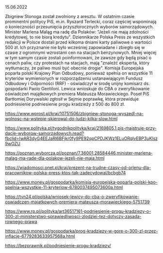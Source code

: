 15.06.2022

Zbigniew Stonoga został zwolniony z aresztu. W ostatnim czasie prominentni politycy PiS, m.in. Ryszard Terlecki, coraz częściej wspominają o konieczności przesunięcia przyszłorocznych wyborów samorządowych. Minister Marlena Maląg ma radę dla Polaków: "Jeżeli nie mają zdolności kredytowej, to nie biorą kredytu". Dziennikarze Polska Press ze wszystkich redakcji w Polsce dostali przed kilkoma dniami karty paliwowe o wartości 500 zł. Ich przyznanie nie było wcześniej zapowiadane i zbiegło się w czasie z ogromnymi wzrostami cen na stacjach benzynowych. Mniej więcej w tym samym czasie zostali poinformowani, że zawsze gdy będą pisać o cenach paliw, czy protestach na stacjach, mają "znaleźć eksperta, który wytłumaczy, że paliwo musi być obecnie drogie". Komisja Europejska poparła polski Krajowy Plan Odbudowy, ponieważ spełnia on wszystkie 11 kryteriów wymienionych w rozporządzeniu ustanawiającym Fundusz Odbudowy i Odporności (RRF) - oświadczył w środę unijny komisarz ds. gospodarki Paolo Gentiloni. Lewica wnioskuje do CBA o zweryfikowanie oświadczeń majątkowych premiera Mateusza Morawieckiego. Poseł PiS Bartłomiej Dorywalski zgłosił w Sejmie poprawkę, która przewiduje podniesienie podniesienie progu kradzieży z 500 do 800 zł.

https://www.wprost.pl/kraj/10751506/zbigniew-stonoga-wyszedl-na-wolnosc-na-wstepie-skierowal-do-ludzi-kilka-slow.html

https://www.polityka.pl/tygodnikpolityka/kraj/2169805,1,pis-majstruje-przy-dacie-wyborow-samorzadowych.read?fbclid=IwAR3dyG4EEJaRl6BFjkr0fy9PE92qpCPDJKWz1ELuORqlvEBP3uKlsz9wOZU

https://poznan.wyborcza.pl/poznan/7,36001,28584446,minister-marlena-malag-ma-rade-dla-polakow-jezeli-nie-maja.html

https://wiadomosci.onet.pl/kraj/prezent-na-trudne-czasy-od-orlenu-dla-pracownikow-polska-press-ktos-tak-zadecydowal/bcbgb74

https://www.money.pl/gospodarka/komisja-europejska-poparla-polski-kpo-spelnia-wszystkie-11-kryteriow-6780037495073600a.html

https://tvn24.pl/polska/wniosek-lewicy-do-cba-o-zweryfikowanie-oswiadczen-majatkowych-premiera-mateusza-morawieckiego-5751739

https://www.rp.pl/polityka/art36517161-podniesienie-progu-kradziezy-o-300-zl-ministerstwo-sprawiedliwosci-zlodziei-tez-dotyczy-zasada-rownego-prawa

https://www.money.pl/gospodarka/prog-kradziezy-w-gore-o-300-zl-przez-inflacje-6779283633957568a.html

https://bezprawnik.pl/podniesienie-progu-kradziezy/